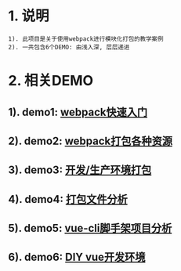 # 1. 说明
    1). 此项目是关于使用webpack进行模块化打包的教学案例
    2). 一共包含6个DEMO: 由浅入深, 层层递进

# 2. 相关DEMO
## 1). demo1: [webpack快速入门](demo1/README.md)
## 2). demo2: [webpack打包各种资源](demo2/README.md)
## 3). demo3: [开发/生产环境打包](demo3/README.md)
## 4). demo4: [打包文件分析](demo4/README.md)
## 5). demo5: [vue-cli脚手架项目分析](demo5/README.md)
## 6). demo6: [DIY vue开发环境](demo6/README.md)

  